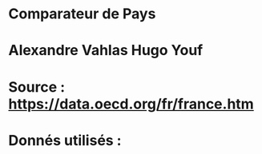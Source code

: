 # Comparateur de Pays
#
# Alexandre Vahlas  Hugo Youf
#
# Source : https://data.oecd.org/fr/france.htm
#
# Donnés utilisés :
